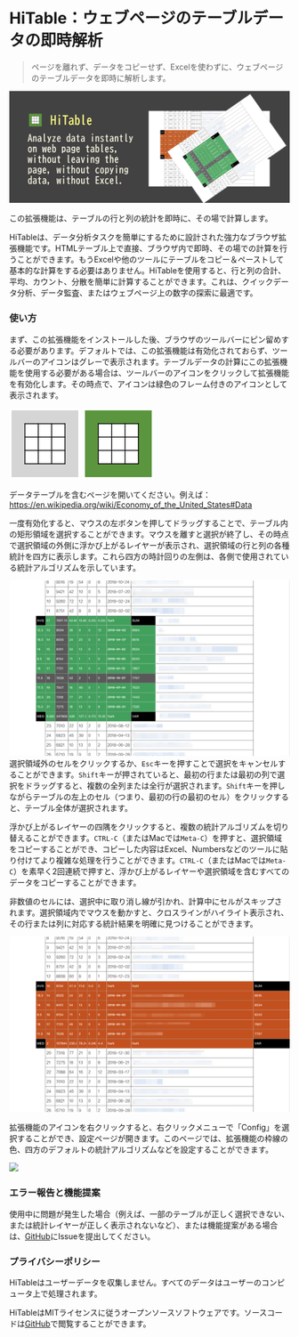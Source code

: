 HiTable：ウェブページのテーブルデータの即時解析
===

> ページを離れず、データをコピーせず、Excelを使わずに、ウェブページのテーブルデータを即時に解析します。

![](assets/tile-1.png)

この拡張機能は、テーブルの行と列の統計を即時に、その場で計算します。

HiTableは、データ分析タスクを簡単にするために設計された強力なブラウザ拡張機能です。HTMLテーブル上で直接、ブラウザ内で即時、その場での計算を行うことができます。もうExcelや他のツールにテーブルをコピー＆ペーストして基本的な計算をする必要はありません。HiTableを使用すると、行と列の合計、平均、カウント、分散を簡単に計算することができます。これは、クイックデータ分析、データ監査、またはウェブページ上の数字の探索に最適です。

### 使い方

まず、この拡張機能をインストールした後、ブラウザのツールバーにピン留めする必要があります。デフォルトでは、この拡張機能は有効化されておらず、ツールバーのアイコンはグレーで表示されます。テーブルデータの計算にこの拡張機能を使用する必要がある場合は、ツールバーのアイコンをクリックして拡張機能を有効化します。その時点で、アイコンは緑色のフレーム付きのアイコンとして表示されます。

![](../src/assets/inactive.png)
![](../src/assets/active.png)

データテーブルを含むページを開いてください。例えば：
https://en.wikipedia.org/wiki/Economy_of_the_United_States#Data

一度有効化すると、マウスの左ボタンを押してドラッグすることで、テーブル内の矩形領域を選択することができます。マウスを離すと選択が終了し、その時点で選択領域の外側に浮かび上がるレイヤーが表示され、選択領域の行と列の各種統計を四方に表示します。これら四方の時計回りの左側は、各側で使用されている統計アルゴリズムを示しています。

![](assets/screenshot-1.png)
選択領域外のセルをクリックするか、`Esc`キーを押すことで選択をキャンセルすることができます。`Shift`キーが押されていると、最初の行または最初の列で選択をドラッグすると、複数の全列または全行が選択されます。`Shift`キーを押しながらテーブルの左上のセル（つまり、最初の行の最初のセル）をクリックすると、テーブル全体が選択されます。

浮かび上がるレイヤーの四隅をクリックすると、複数の統計アルゴリズムを切り替えることができます。`CTRL-C`（またはMacでは`Meta-C`）を押すと、選択領域をコピーすることができ、コピーした内容はExcel、Numbersなどのツールに貼り付けてより複雑な処理を行うことができます。`CTRL-C`（またはMacでは`Meta-C`）を素早く2回連続で押すと、浮かび上がるレイヤーや選択領域を含むすべてのデータをコピーすることができます。

非数値のセルには、選択中に取り消し線が引かれ、計算中にセルがスキップされます。選択領域内でマウスを動かすと、クロスラインがハイライト表示され、その行または列に対応する統計結果を明確に見つけることができます。

![](assets/screenshot-2.png)

拡張機能のアイコンを右クリックすると、右クリックメニューで「Config」を選択することができ、設定ページが開きます。このページでは、拡張機能の枠線の色、四方のデフォルトの統計アルゴリズムなどを設定することができます。

![](assets/config-jp.png)

### エラー報告と機能提案

使用中に問題が発生した場合（例えば、一部のテーブルが正しく選択できない、または統計レイヤーが正しく表示されないなど）、または機能提案がある場合は、[GitHub](https://github.com/wxy/HiTable/issues)にIssueを提出してください。

### プライバシーポリシー

HiTableはユーザーデータを収集しません。すべてのデータはユーザーのコンピュータ上で処理されます。

HiTableはMITライセンスに従うオープンソースソフトウェアです。ソースコードは[GitHub](https://github.com/wxy/HiTable)で閲覧することができます。